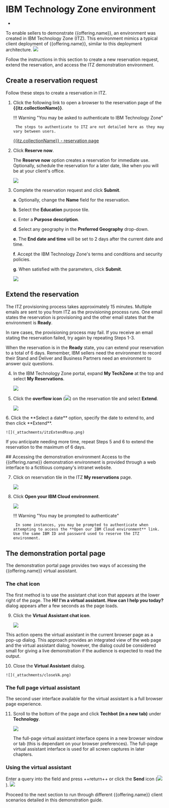 # IBM Technology Zone environment
*

<!-- The environments leveraged for the watsonx Assistant for Z Velocity lab environment can be found here and consist of:
1. watsonx Assistant for Z lab – watsonx Orchestrate – a dedicated tenant of watsonx Orchestrate on IBM Cloud and is leveraged for much of the assistant configuration, configuring conversational search, importing skills and configuring assistant actions
2. watsonx Assistant for Z lab – AAP & z/OS – a pattern used to deploy a pre-configured instance of Ansible Automation Platform and WAZI z/OS with pre-loaded Ansible playbooks that can be imported as skills within watsonx Orchestrate and connected to your assistant. Provides pre-loaded templates for various use cases which will be covered in a later section.
3. Single Node OpenShift with NFS storage – an optional environment used to provision a single-node OpenShift cluster (SNO) on IBM Cloud used to install a dedicated instance of OpenSearch for watsonx Assistant for Z. This is an optional component in cases where client document ingestion is in scope for a lab and you need a dedicated instance of OpenSearch for conversational search. -->


To enable sellers to demonstrate {{offering.name}}, an environment was created in IBM Technology Zone (ITZ). This environment mimics a typical client deployment of {{offering.name}}, similar to this deployment architecture.
    ![](_attachments/architectureV2.png)

Follow the instructions in this section to create a new reservation request, extend the reservation, and access the ITZ demonstration environment.

## Create a reservation request
Follow these steps to create a reservation in ITZ.

1. Click the following link to open a browser to the reservation page of the **{{itz.collectionName}}**.

    !!! Warning "You may be asked to authenticate to IBM Technology Zone"

        The steps to authenticate to ITZ are not detailed here as they may vary between users.

    <a href="{{itz.environment}}" target="_blank">{{itz.collectionName}} - reservation page</a>

2. Click **Reserve now**.

    The **Reserve now** option creates a reservation for immediate use. Optionally, schedule the reservation for a later date, like when you will be at your client's office.

    ![](_attachments/itzRSVPReserveNow.png)

3. Complete the reservation request and click **Submit**.

    **a**. Optionally, change the **Name** field for the reservation.

    **b**. Select the **Education** purpose tile.

    **c**. Enter a **Purpose description**.

    **d**. Select any geography in the **Preferred Geography** drop-down.

    **e**. The **End date and time** will be set to 2 days after the current date and time.

    **f**. Accept the IBM Technology Zone's terms and conditions and security policies.

    **g**. When satisfied with the parameters, click **Submit**.

    ![](_attachments/itzRSVPReservationPage.png)

<div style="page-break-after: always;"></div>

## Extend the reservation
The ITZ provisioning process takes approximately 15 minutes. Multiple emails are sent to you from ITZ as the provisioning process runs. One email states the reservation is provisioning and the other email states that the environment is **Ready**. 

In rare cases, the provisioning process may fail. If you receive an email stating the reservation failed, try again by repeating Steps 1-3.

When the reservation is in the **Ready** state, you can extend your reservation to a total of 6 days. Remember, IBM sellers need the environment to record their Stand and Deliver and Business Partners need an environment to answer quiz questions.

4. In the IBM Technology Zone portal, expand **My TechZone** at the top and select **My Reservations**.

    ![](_attachments/itzMyReservations.png)

5. Click the **overflow icon** (![](_attachments/overflowIcon.png)) on the reservation tile and select **Extend**.

    ![](_attachments/itzExtendMenu.png)
<div style="page-break-after: always;"></div>
6. Click the **Select a date** option, specify the date to extend to, and then click **Extend**.

    ![](_attachments/itzExtendRsvp.png)

If you anticipate needing more time, repeat Steps 5 and 6 to extend the reservation to the maximum of 6 days.
<div style="page-break-after: always;"></div>
## Accessing the demonstration environment
Access to the {{offering.name}} demonstration environment is provided through a web interface to a fictitious company's intranet website.

7. Click on reservation tile in the ITZ **My reservations** page.

    ![](_attachments/itzRSVPTile.png)

8. Click **Open your IBM Cloud environment**.

    ![](_attachments/itzRSVPOpenEnvironment.png)

    !!! Warning "You may be prompted to authenticate"

        In some instances, you may be prompted to authenticate when attempting to access the **Open our IBM Cloud environment** link. Use the same IBM ID and password used to reserve the ITZ environment.
<div style="page-break-after: always;"></div>
      
## The demonstration portal page
The demonstration portal page provides two ways of accessing the {{offering.name}} virtual assistant. 

### The chat icon
The first method is to use the assistant chat icon that appears at the lower right of the page. The **Hi! I'm a virtual assistant. How can I help you today?** dialog appears after a few seconds as the page loads.

9. Click the **Virtual Assistant chat icon**.

    ![](_attachments/chatIcon.png)

This action opens the virtual assistant in the current browser page as a pop-up dialog. This approach provides an integrated view of the web page and the virtual assistant dialog; however, the dialog could be considered small for giving a live demonstration if the audience is expected to read the output.
<div style="page-break-after: always;"></div>

10.  Close the **Virtual Assistant** dialog.

    ![](_attachments/closeVA.png)

<div style="page-break-after: always;"></div>

### The full page virtual assistant
The second user interface available for the virtual assistant is a full browser page experience.

11. Scroll to the bottom of the page and click **Techbot (in a new tab)** under **Technology**.

    ![](_attachments/techBotFS.png)

    The full-page virtual assistant interface opens in a new browser window or tab (this is dependant on your browser preferences). The full-page virtual assistant interface is used for all screen captures in later chapters.
<div style="page-break-after: always;"></div>

### Using the virtual assistant
Enter a query into the field and press ++return++ or click the **Send** icon (![](_attachments/sendIcon.png)).
    ![](_attachments/enterQuery.png)

Proceed to the next section to run through different {{offering.name}} client scenarios detailed in this demonstration guide.
